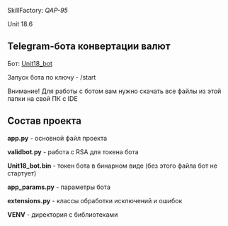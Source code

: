 SkillFactory: _QAP-95_

Unit 18.6

Telegram-бота конвертации валют
-
Бот: [Unit18_bot](https://t.me/Unit18_bot)

Запуск бота по ключу - /start

Внимание! Для работы с ботом вам нужно скачать все файлы из этой папки на свой ПК с IDE

Состав проекта
--------



**app.py** - основной файл проекта

**validbot.py** - работа с RSA для токена бота

**Unit18_bot.bin** - токен бота в бинарном виде (без этого файла бот не стартует)

**app_params.py** - параметры бота

**extensions.py** - классы обработки исключений и ошибок

**VENV** - директория с библиотеками
